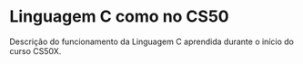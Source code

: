 # Linguagem C como no CS50
Descrição do funcionamento da Linguagem C aprendida durante o início do curso CS50X.
